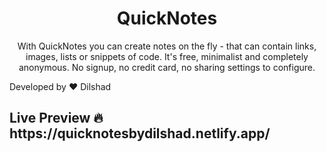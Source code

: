 <h1 align="center">
  QuickNotes
</h1>
<p align="center">
With QuickNotes you can create notes on the fly - that can contain links, images, lists or snippets of code.
It's free, minimalist and completely anonymous.
No signup, no credit card, no sharing settings to configure.

Developed by ❤ Dilshad
</p>
<h2>Live Preview 🔥 https://quicknotesbydilshad.netlify.app/</h2>
